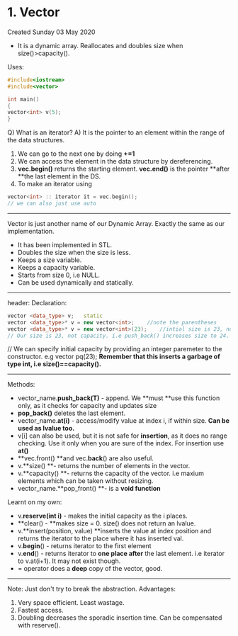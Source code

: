 # 1. Vector
Created Sunday 03 May 2020


* It is a dynamic array. Reallocates and doubles size when size()>capacity().

Uses:
```c++
#include<iostream>
#include<vector>

int main()
{
vector<int> v(5);
}
```

Q) What is an iterator?
A) It is the pointer to an element within the range of the data structures.

1. We can go to the next one by doing **+=1**
2. We can access the element in the data structure by dereferencing.
3. **vec.begin()** returns the starting element. **vec.end()** is the pointer **after **the last element in the DS.
4. To make an iterator using
```c++
vector<int> :: iterator it = vec.begin();
// we can also just use auto
```

*****

Vector is just another name of our Dynamic Array. Exactly the same as our implementation.

* It has been implemented in STL.
* Doubles the size when the size is less.
* Keeps a size variable.
* Keeps a capacity variable.
* Starts from size 0, i.e NULL.
* Can be used dynamically and statically.


*****

header: **<vector>**
Declaration:
```c++
vector <data_type> v; 	static
vector <data_type>* v = new vector<int>;	//note the parentheses
vector <data_type>* v = new vector<int>(23);	//intial size is 23, not capacity
// Our size is 23, not capacity. i.e push_back() increases size to 24.
```
// We can specify initial capacity by providing an integer paremeter to the constructor. e.g vector<int> pq(23); **Remember that this inserts a garbage of type int, i.e size()==capacity().**

*****

Methods:

* vector_name.**push_back(T)** - append. We **must **use this function only, as it checks for capacity and updates size
* **pop_back()** deletes the last element.
* vector_name.**at(i)** - access/modify value at index i, if within size. **Can be used as lvalue too.**
* v[i] can also be used, but it is not safe for **insertion**, as it does no range checking. Use it only when you are sure of the index. For insertion use **at()**
* **vec.front() **and vec.**back**() are also useful.
* v.**size() **- returns the number of elements in the vector.
* v.**capacity() **- returns the capacity of the vector. i.e maxium elements which can be taken without resizing.
* vector_name.**pop_front() **- is a **void function**

Learnt on my own:

* v.**reserve(int i)** - makes the initial capacity as the i places.
* **clear() - **makes size = 0. size() does not return an lvalue.
* v.**insert(position, value) **inserts the value at index position and returns the iterator to the place where it has inserted val.
* v.**begin**() - returns iterator to the first element
* v.**end**() - returns iterator to **one place after** the last element. i.e iterator to v.at(i+1). It may not exist though.
* = operator does a **deep** copy of the vector, good.


*****

Note: Just don't try to break the abstraction.
Advantages:

1. Very space efficient. Least wastage.
2. Fastest access.
3. Doubling decreases the sporadic insertion time. Can be compensated with reserve().


